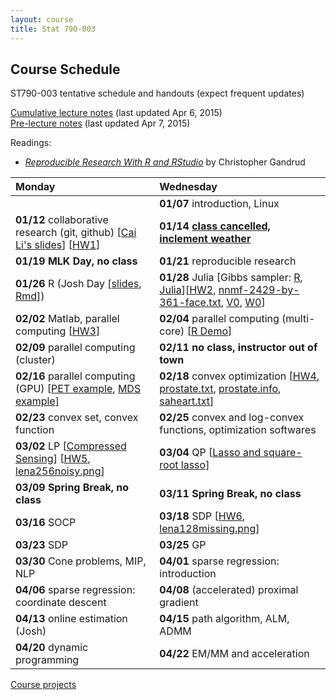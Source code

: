 ```yaml
---
layout: course
title: Stat 790-003
---
```


## Course Schedule

ST790-003 tentative schedule and handouts (expect frequent updates)

[Cumulative lecture notes](http://www.stat.ncsu.edu/people/zhou/courses/st790/ST790-2015-Spring-LecNotes.pdf) (last updated Apr 6, 2015)  
[Pre-lecture notes](http://www.stat.ncsu.edu/people/zhou/courses/st790/ST790-2015-Spring-Pre-LecNotes.pdf) (last updated Apr 7, 2015)


Readings:  
* [_Reproducible Research With R and RStudio_](https://github.com/christophergandrud/Rep-Res-Book) by Christopher Gandrud


| Monday | Wednesday |
|:-----------|:------------|
| | **01/07** introduction, Linux |
| **01/12** collaborative research (git, github) \[[Cai Li's slides](gitslides-CaiLi.pdf)\] \[[HW1](./ST790-2015-HW1.pdf)\] | **01/14** [**class cancelled, inclement weather**](https://www.ncsu.edu/emergency-information/wolfalert-01-14-15.php) |
| **01/19** **MLK Day, no class** | **01/21** reproducible research |
| **01/26** R (Josh Day \[[slides](http://rpubs.com/jtday/st790), [Rmd](./rslides-JoshDay.Rmd)\]) | **01/28** Julia \[Gibbs sampler: [R](./gibbs_r.html), [Julia](./gibbs_julia.html)\]\[[HW2](./ST790-2015-HW2.pdf), [nnmf-2429-by-361-face.txt](./nnmf-2429-by-361-face.txt), [V0](./V0.txt), [W0](./W0.txt)\] |
| **02/02** Matlab, parallel computing \[[HW3](./ST790-2015-HW3.pdf)\] | **02/04** parallel computing (multi-core) \[[R Demo](./vcsim.r)\] |
| **02/09** parallel computing (cluster) | **02/11** **no class, instructor out of town** |
| **02/16** parallel computing (GPU) \[[PET example](./pet.tar.gz), [MDS example](./mds.tar.gz)\] | **02/18** convex optimization \[[HW4](./ST790-2015-HW4.pdf), [prostate.txt](./prostate.txt), [prostate.info](./prostate.info), [saheart.txt](./saheart.txt)\] |
| **02/23** convex set, convex function | **02/25** convex and log-convex functions, optimization softwares |
| **03/02** LP \[[Compressed Sensing](./demo_cs.html)\] \[[HW5](./ST790-2015-HW5.pdf), [lena256noisy.png](./lena256noisy.png)\] | **03/04** QP \[[Lasso and square-root lasso](./demo_lasso.html)\] |
| **03/09** **Spring Break, no class** | **03/11** **Spring Break, no class** |
| **03/16** SOCP | **03/18** SDP \[[HW6](./ST790-2015-HW6.pdf), [lena128missing.png](./lena128missing.png)\] |
| **03/23** SDP | **03/25** GP |
| **03/30** Cone problems, MIP, NLP | **04/01** sparse regression: introduction |
| **04/06** sparse regression: coordinate descent | **04/08** (accelerated) proximal gradient |
| **04/13** online estimation (Josh) | **04/15** path algorithm, ALM, ADMM |
| **04/20** dynamic programming| **04/22** EM/MM and acceleration |

[Course projects](./project.html)